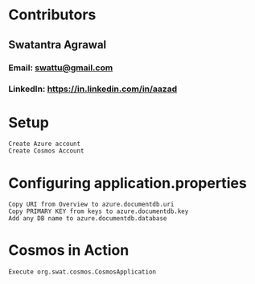 # Contributors
## Swatantra Agrawal
### Email: swattu@gmail.com
### LinkedIn: https://in.linkedin.com/in/aazad

# Setup
    Create Azure account
    Create Cosmos Account
# Configuring application.properties
    Copy URI from Overview to azure.documentdb.uri
    Copy PRIMARY KEY from keys to azure.documentdb.key
    Add any DB name to azure.documentdb.database
# Cosmos in Action
    Execute org.swat.cosmos.CosmosApplication